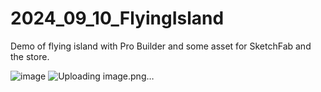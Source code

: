 # 2024_09_10_FlyingIsland
Demo of flying island with Pro Builder and some asset for SketchFab and the store.

![image](https://github.com/user-attachments/assets/e381297b-95e1-41aa-9a2b-c18b5d63d426)
![Uploading image.png…]()
